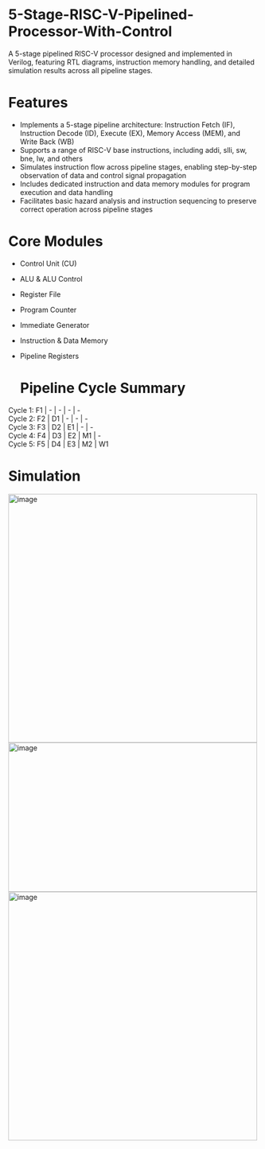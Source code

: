 # 5-Stage-RISC-V-Pipelined-Processor-With-Control
A 5-stage pipelined RISC-V processor designed and implemented in Verilog, featuring RTL diagrams, instruction memory handling, and detailed simulation results across all pipeline stages.

# Features
- Implements a 5-stage pipeline architecture: Instruction Fetch (IF), Instruction Decode (ID), Execute (EX), Memory Access (MEM), and Write Back (WB)
- Supports a range of RISC-V base instructions, including addi, slli, sw, bne, lw, and others
- Simulates instruction flow across pipeline stages, enabling step-by-step observation of data and control signal propagation
- Includes dedicated instruction and data memory modules for program execution and data handling
- Facilitates basic hazard analysis and instruction sequencing to preserve correct operation across pipeline stages

# Core Modules
- Control Unit (CU)
- ALU & ALU Control
- Register File
- Program Counter
- Immediate Generator
- Instruction & Data Memory
- Pipeline Registers

  # Pipeline Cycle Summary

  
Cycle 1: F1  |  -   |  -   |  -   |  -  
Cycle 2: F2  | D1   |  -   |  -   |  -  
Cycle 3: F3  | D2   | E1   |  -   |  -  
Cycle 4: F4  | D3   | E2   | M1   |  -  
Cycle 5: F5  | D4   | E3   | M2   | W1


# Simulation
<img width="500" height="500" alt="image" src="https://github.com/user-attachments/assets/e2175f5e-b0fe-486d-88e3-466fa9b0244a" /> 
<img width="500" height="300" alt="image" src="https://github.com/user-attachments/assets/3ed7ff04-8f1f-4611-aeb2-b38d7991dab8" /> <img width="500" height="500" alt="image" src="https://github.com/user-attachments/assets/3aa3e31d-0033-4346-ae55-e3cbe318494b" />


